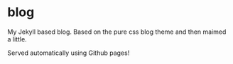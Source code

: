 blog
====

My Jekyll based blog. Based on the pure css blog theme and then maimed a little.

Served automatically using Github pages!
